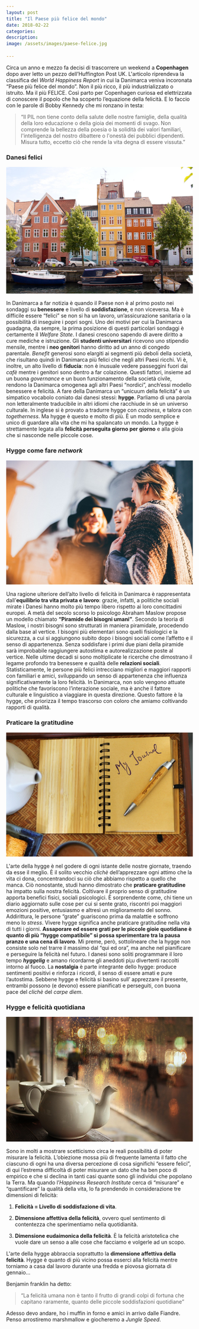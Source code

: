 ```yaml
---
layout: post
title: "Il Paese più felice del mondo"
date: 2018-02-22
categories:
description:
image: /assets/images/paese-felice.jpg

---
```

Circa un anno e mezzo fa decisi di trascorrere un weekend a **Copenhagen** dopo aver letto un pezzo dell’Huffington Post UK. L'articolo riprendeva la classifica del _World Happiness Report_ in cui  la Danimarca  veniva incoronata “Paese più felice del mondo”. Non il più ricco, il più industrializzato o istruito. Ma il più FELICE.
Così parto per Copenhagen curiosa ed elettrizzata di conoscere il popolo che ha scoperto l’equazione della felicità. E lo faccio con le parole di Bobby Kennedy che mi ronzano in testa:

>“Il PIL non tiene conto della salute delle nostre famiglie, della qualità della loro educazione o della gioia dei momenti di svago. Non comprende la bellezza della poesia o la solidità dei valori familiari, l'intelligenza del nostro dibattere o l'onestà dei pubblici dipendenti.  Misura tutto, eccetto ciò che rende la vita degna di essere vissuta.”

### Danesi felici

![Canale a Copenhagen](/assets/images/danesi-felici.jpg)

In Danimarca a far notizia è quando il Paese non è al primo posto nei sondaggi su **benessere** e livello di **soddisfazione**, e non viceversa.
Ma è difficile essere “felici” se non si ha un lavoro, un’assicurazione sanitaria o la possibilità di inseguire i popri sogni. Uno dei motivi per cui la Danimarca guadagna, da sempre, la prima posizione di questi particolari sondaggi è certamente il _Welfare State_.
I danesi crescono sapendo di avere diritto a cure mediche e istruzione. Gli **studenti universitari** ricevono uno stipendio mensile, mentre i **neo genitori** hanno diritto ad un anno di congedo parentale. _Benefit_ generosi sono elargiti ai segmenti più deboli della società, che risultano quindi in Danimarca più felici che negli altri Paesi ricchi.
Vi è, inoltre, un alto livello di **fiducia**: non è inusuale vedere passeggini fuori dai _cafè_ mentre i genitori sono dentro a far colazione.
Questi fattori, insieme ad un buona _governance_ e un buon funzionamento della società civile, rendono la Danimarca omogenea agli altri Paesi “nordici”, anch’essi modello benessere e felicità.
 A fare della Danimarca un “unicuum della felicità” è un simpatico vocabolo coniato dai danesi stessi: **hygge**.
Parliamo di una parola non letteralmente traducibile in altri idiomi che racchiude in sè un universo culturale.
In inglese si è provato a tradurre hygge con _coziness_, e talora con _togetherness_. Ma hygge è questo e molto di più. È un modo semplice e unico di guardare alla vita che mi ha spalancato un mondo.
La hygge è strettamente legata alla **felicità perseguita giorno per giorno** e alla gioia che si nasconde nelle piccole cose.

### Hygge come fare _network_

![Amici](/assets/images/hygge-friends.jpg)

Una ragione ulteriore dell’alto livello di felicità in Danimarca è rappresentata dall’**equilibrio tra vita privata e lavoro**: grazie, infatti, a politiche sociali mirate i Danesi hanno molto più tempo libero rispetto ai loro concittadini europei.
A metà del secolo scorso lo psicologo Abraham Maslow propose un modello chiamato **“Piramide dei bisogni umani”**.
Secondo la teoria di Maslow, i nostri bisogni sono strutturati in maniera piramidale, procedendo dalla base al vertice. I bisogni più elementari sono quelli fisiologici e la sicurezza, a cui si aggiungono subito dopo i bisogni sociali come l’affetto e il senso di appartenenza. Senza soddisfare i primi due piani della piramide sarà improbabile raggiungere autostima  e autorealizzazione poste al vertice.
Nelle ultime decadi si sono moltiplicate le ricerche che dimostrano il legame profondo tra benessere e qualità delle **relazioni sociali**. Statisticamente, le persone più felici intrecciano migliori e maggiori rapporti con familiari e amici, sviluppando un senso di appartenenza che influenza significativamente la loro felicità.
In Danimarca, non solo vengono attuate politiche che favoriscono l’interazione sociale, ma è anche il fattore culturale e linguistico a viaggiare in questa direzione. Questo fattore è la hygge, che priorizza il tempo trascorso con coloro che amiamo coltivando rapporti di qualità.

### Praticare la gratitudine

![Happiness diary](/assets/images/happiness-diary.jpg)

L'arte della hygge è nel godere di ogni istante delle nostre giornate, traendo da esse il meglio. È il solito vecchio _clichè_ dell’apprezzare ogni attimo che la vita ci dona, concentrandoci su ciò che abbiamo rispetto a quello che manca. Ciò nonostante, studi hanno dimostrato che **praticare gratitudine** ha impatto sulla nostra felicità.
Coltivare il proprio senso di gratitudine apporta benefici fisici, sociali  psicologici. È sorprendente come, chi tiene un diario aggiornato sulle cose per cui si sente grato, riscontri poi maggiori emozioni positive, entusiasmo e altresì un miglioramento del sonno. Addirittura, le persone “grate” guariscono prima da malattie e soffrono meno lo _stress_.
Vivere hygge significa anche praticare gratitudine nella vita di tutti i giorni. **Assaporare ed essere grati per le piccole gioie quotidiane è quanto di più “hygge compatibile” si possa sperimentare tra la pausa pranzo e una cena di lavoro**.
Mi preme, però, sottolineare che la hygge non consiste solo nel trarre il massimo dal “qui ed ora”, ma anche nel pianificare e perseguire la felicità nel futuro. I danesi sono soliti programmare il loro tempo _**hyggelig**_ e amano ricordarne gli aneddoti pi¡u divertenti raccolti intorno al fuoco. La **nostalgia** è parte integrante dello hygge: produce sentimenti positivi e rinforza i ricordi, il senso di essere amati e pure l’autostima.
Sebbene hygge e felicità si basino sull’ apprezzare il presente, entrambi possono (e devono) essere pianificati e perseguiti, con buona pace del _clichè_ del _carpe diem_.

### Hygge e felicità quotidiana

![Home sweet home](/assets/images/home-sweet-home.jpg)

Sono in molti a mostrare scetticismo circa le reali possibilità di poter misurare la felicità. L’obiezione mossa  più di frequente lamenta il fatto che ciascuno di ogni ha una diversa percezione di cosa significhi “essere felici”, di qui l’estrema difficoltà di poter misurare un dato che ha ben poco di empirico e che si declina in tanti casi quante sono gli individui che popolano la Terra.
Ma quando l’_Happiness Research Institute_ cerca di “misurare” e “quantificare” la qualità della vita, lo fa prendendo in considerazione tre dimensioni di felicità:

1. **Felicità = Livello di soddisfazione di vita**.

2. **Dimensione affettiva della felicità**, ovvero quel sentimento di contentezza che sperimentiamo nella quotidianità.

3. **Dimensione eudaimonica della felicità**. È la felicità aristotelica che vuole dare un senso a alle cose che facciamo e volgerle ad un scopo.

L'arte della hygge abbraccia soprattutto la **dimensione affettiva della felicità**. Hygge è quanto di più vicino possa esserci alla felicità mentre torniamo a casa dal lavoro durante una fredda e piovosa giornata di gennaio...

Benjamin franklin ha detto:

> “La felicità umana non è tanto il frutto di grandi colpi di fortuna che capitano raramente, quanto delle piccole soddisfazioni quotidiane”

Adesso devo andare, ho i muffin in forno e amici in arrivo dalle Fiandre. Penso arrostiremo marshmallow e giocheremo a _Jungle Speed_.
